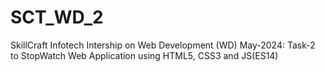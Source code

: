 # SCT_WD_2
SkillCraft Infotech Intership on Web Development (WD) May-2024: Task-2 to StopWatch Web Application using HTML5, CSS3 and JS(ES14) 
